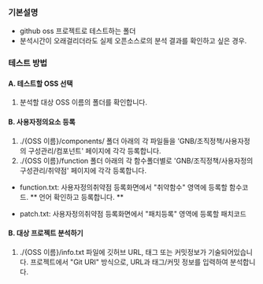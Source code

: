 ### 기본설명
* github oss 프로젝트로 테스트하는 폴더
* 분석시간이 오래걸리더라도 실제 오픈소스로의 분석 결과를 확인하고 싶은 경우.

### 테스트 방법 

#### A. 테스트할 OSS 선택
1. 분석할 대상 OSS 이름의 폴더를 확인합니다.

#### B. 사용자정의요소 등록 
1. ./{OSS 이름}/components/ 폴더 아래의 각 파일들을 'GNB/조직정책/사용자정의 구성관리/컴포넌트' 페이지에 각각 등록합니다.
2. ./{OSS 이름}/function 폴더 아래의 각 함수폴더별로 'GNB/조직정책/사용자정의 구성관리/취약점' 페이지에 각각 등록합니다.
* function.txt: 사용자정의취약점 등록화면에서 "취약함수" 영역에 등록할 함수코드. ** 언어 확인하고 등록합니다. **

* patch.txt: 사용자정의취약점 등록화면에서 "패치등록" 영역에 등록할 패치코드

#### B. 대상 프로젝트 분석하기  
1. ./{OSS 이름}/info.txt 파일에 깃허브 URL, 태그 또는 커밋정보가 기술되어있습니다. 프로젝트에서 "Git URI" 방식으로, URL과 태그/커밋 정보를 입력하여 분석합니다.
